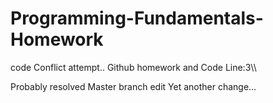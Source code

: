 # Programming-Fundamentals-Homework
code
Conflict attempt..
Github homework and Code
Line:3\\\

Probably resolved
Master branch edit
Yet another change...